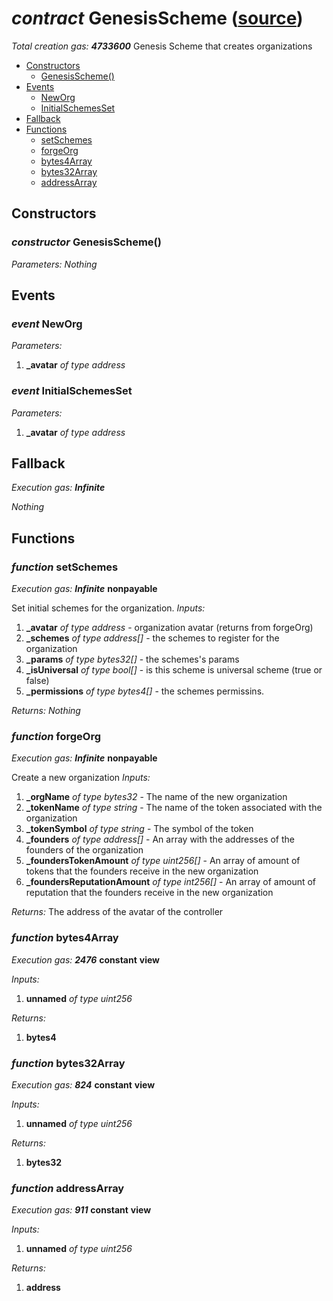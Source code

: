 # *contract* GenesisScheme ([source](https://github.com/daostack/daostack/tree/master/./contracts/universalSchemes/GenesisScheme.sol))
*Total creation gas: **4733600***
Genesis Scheme that creates organizations

- [Constructors](#constructors)
    - [GenesisScheme()](#constructor-genesisscheme)
- [Events](#events)
    - [NewOrg](#event-neworg)
    - [InitialSchemesSet](#event-initialschemesset)
- [Fallback](#fallback)
- [Functions](#functions)
    - [setSchemes](#function-setschemes)
    - [forgeOrg](#function-forgeorg)
    - [bytes4Array](#function-bytes4array)
    - [bytes32Array](#function-bytes32array)
    - [addressArray](#function-addressarray)
## Constructors
### *constructor* GenesisScheme()
*Parameters:*
*Nothing*

## Events
### *event* NewOrg
*Parameters:*
1. **_avatar** *of type address*

### *event* InitialSchemesSet
*Parameters:*
1. **_avatar** *of type address*

## Fallback
*Execution gas: **Infinite***

*Nothing*
## Functions
### *function* setSchemes
*Execution gas: **Infinite***
**nonpayable**

Set initial schemes for the organization.
*Inputs:*
1. **_avatar** *of type address* - organization avatar (returns from forgeOrg)
2. **_schemes** *of type address[]* - the schemes to register for the organization
3. **_params** *of type bytes32[]* - the schemes's params
4. **_isUniversal** *of type bool[]* - is this scheme is universal scheme (true or false)
5. **_permissions** *of type bytes4[]* - the schemes permissins.

*Returns:*
*Nothing*

### *function* forgeOrg
*Execution gas: **Infinite***
**nonpayable**

Create a new organization
*Inputs:*
1. **_orgName** *of type bytes32* - The name of the new organization
2. **_tokenName** *of type string* - The name of the token associated with the organization
3. **_tokenSymbol** *of type string* - The symbol of the token
4. **_founders** *of type address[]* - An array with the addresses of the founders of the organization
5. **_foundersTokenAmount** *of type uint256[]* - An array of amount of tokens that the founders receive in the new organization
6. **_foundersReputationAmount** *of type int256[]* - An array of amount of reputation that the  founders receive in the new organization 

*Returns:*
The address of the avatar of the controller

### *function* bytes4Array
*Execution gas: **2476***
**constant**
**view**

*Inputs:*
1. **unnamed** *of type uint256*

*Returns:*
1. **bytes4**

### *function* bytes32Array
*Execution gas: **824***
**constant**
**view**

*Inputs:*
1. **unnamed** *of type uint256*

*Returns:*
1. **bytes32**

### *function* addressArray
*Execution gas: **911***
**constant**
**view**

*Inputs:*
1. **unnamed** *of type uint256*

*Returns:*
1. **address**

